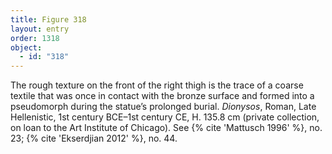 ```yaml
---
title: Figure 318
layout: entry
order: 1318
object:
  - id: "318"
---
```


The rough texture on the front of the right thigh is the trace of a coarse textile that was once in contact with the bronze surface and formed into a pseudomorph during the statue’s prolonged burial. *Dionysos*, Roman, Late Hellenistic, 1st century BCE–1st century CE, H. 135.8 cm (private collection, on loan to the Art Institute of Chicago). See {% cite 'Mattusch 1996' %}, no. 23; {% cite 'Ekserdjian 2012' %}, no. 44.
